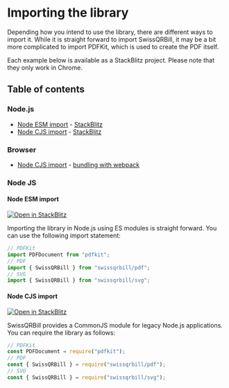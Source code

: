 
# Importing the library

Depending how you intend to use the library, there are different ways to import it. While it is straight forward to import SwissQRBill, it may be a bit more complicated to import PDFKit, which is used to create the PDF itself.

Each example below is available as a StackBlitz project. Please note that they only work in Chrome.

## Table of contents

### Node.js

- [Node ESM import](node-esm-import) - [StackBlitz][node esm javascript]
- [Node CJS import](node-cjs-import) - [StackBlitz][node cjs javascript]

### Browser

- [Node CJS import](node-cjs-import) - [bundling with webpack][bundling with webpack]

### Node JS

#### Node ESM import

[![Open in StackBlitz](https://img.shields.io/badge/%E2%9A%A1%EF%B8%8E_Open_in_StackBlitz-1374ef?style=flat-square)
][node esm javascript]

Importing the library in Node.js using ES modules is straight forward. You can use the following import statement:

```ts
// PDFKit
import PDFDocument from "pdfkit";
// PDF
import { SwissQRBill } from "swissqrbill/pdf";
// SVG
import { SwissQRBill } from "swissqrbill/svg";
```

#### Node CJS import

[![Open in StackBlitz](https://img.shields.io/badge/%E2%9A%A1%EF%B8%8E_Open_in_StackBlitz-1374ef?style=flat-square)
][node cjs javascript]

SwissQRBill provides a CommonJS module for legacy Node.js applications. You can require the library as follows:

```ts
// PDFKit
const PDFDocument = require("pdfkit");
// PDF
const { SwissQRBill } = require("swissqrbill/pdf");
// SVG
const { SwissQRBill } = require("swissqrbill/svg");
```

[node esm javascript]: https://stackblitz.com/fork/github/schoero/swissqrbill/tree/feat/stackblitz-examples/examples/node-esm-javascript
[node cjs javascript]: https://stackblitz.com/fork/github/schoero/swissqrbill/tree/feat/stackblitz-examples/examples/node-cjs-javascript
[bundling with webpack]: https://stackblitz.com/fork/github/schoero/swissqrbill/tree/feat/stackblitz-examples/examples/browser-bundling-with-webpack
